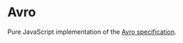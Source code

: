 # Avro

Pure JavaScript implementation of the [Avro
specification](https://avro.apache.org/docs/current/spec.html).
